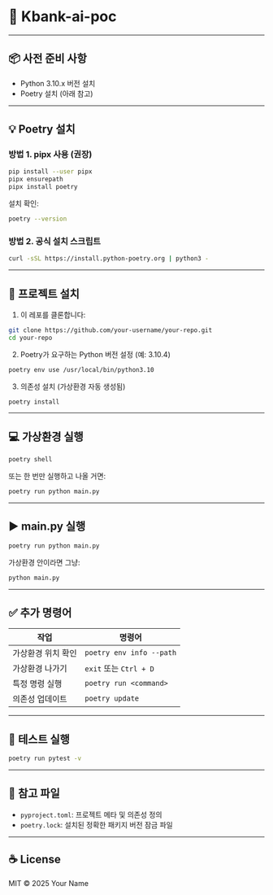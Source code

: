 # 📘 Kbank-ai-poc

---

## 📦 사전 준비 사항

- Python 3.10.x 버전 설치  
- Poetry 설치 (아래 참고)

---

## 💡 Poetry 설치

### 방법 1. pipx 사용 (권장)

```bash
pip install --user pipx
pipx ensurepath
pipx install poetry
```

설치 확인:

```bash
poetry --version
```

### 방법 2. 공식 설치 스크립트

```bash
curl -sSL https://install.python-poetry.org | python3 -
```

---

## 📁 프로젝트 설치

1. 이 레포를 클론합니다:

```bash
git clone https://github.com/your-username/your-repo.git
cd your-repo
```

2. Poetry가 요구하는 Python 버전 설정 (예: 3.10.4)

```bash
poetry env use /usr/local/bin/python3.10
```

3. 의존성 설치 (가상환경 자동 생성됨)

```bash
poetry install
```

---

## 💻 가상환경 실행

```bash
poetry shell
```

또는 한 번만 실행하고 나올 거면:

```bash
poetry run python main.py
```

---

## ▶️ main.py 실행

```bash
poetry run python main.py
```

가상환경 안이라면 그냥:

```bash
python main.py
```

---

## ✅ 추가 명령어

| 작업 | 명령어 |
|--------|--------|
| 가상환경 위치 확인 | `poetry env info --path` |
| 가상환경 나가기 | `exit` 또는 `Ctrl + D` |
| 특정 명령 실행 | `poetry run <command>` |
| 의존성 업데이트 | `poetry update` |

---

## 🧪 테스트 실행

```bash
poetry run pytest -v
```

---

## 📄 참고 파일

- `pyproject.toml`: 프로젝트 메타 및 의존성 정의
- `poetry.lock`: 설치된 정확한 패키지 버전 잠금 파일

---

## ☕ License

MIT © 2025 Your Name

